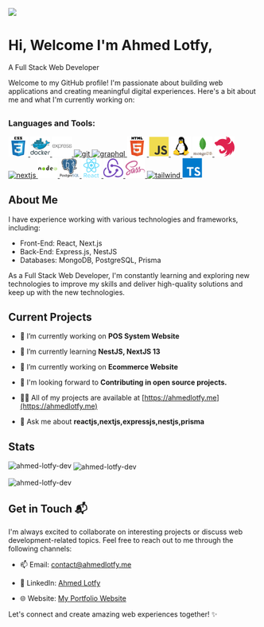 ![](https://komarev.com/ghpvc/?username=ahmed-lotfy-dev&style=flat-square&color=orange)

# Hi, Welcome I'm Ahmed Lotfy,

A Full Stack Web Developer

Welcome to my GitHub profile! I'm passionate about building web applications and creating meaningful digital experiences. Here's a bit about me and what I'm currently working on:

## <h3 align="left">Languages and Tools:</h3>

<p align="left"> <a href="https://www.w3schools.com/css/" target="_blank" rel="noreferrer"> <img src="https://raw.githubusercontent.com/devicons/devicon/master/icons/css3/css3-original-wordmark.svg" alt="css3" width="40" height="40"/> </a> <a href="https://www.docker.com/" target="_blank" rel="noreferrer"> <img src="https://raw.githubusercontent.com/devicons/devicon/master/icons/docker/docker-original-wordmark.svg" alt="docker" width="40" height="40"/> </a> <a href="https://expressjs.com" target="_blank" rel="noreferrer"> <img src="https://raw.githubusercontent.com/devicons/devicon/master/icons/express/express-original-wordmark.svg" alt="express" width="40" height="40"/> </a> <a href="https://git-scm.com/" target="_blank" rel="noreferrer"> <img src="https://www.vectorlogo.zone/logos/git-scm/git-scm-icon.svg" alt="git" width="40" height="40"/> </a> <a href="https://graphql.org" target="_blank" rel="noreferrer"> <img src="https://www.vectorlogo.zone/logos/graphql/graphql-icon.svg" alt="graphql" width="40" height="40"/> </a> <a href="https://www.w3.org/html/" target="_blank" rel="noreferrer"> <img src="https://raw.githubusercontent.com/devicons/devicon/master/icons/html5/html5-original-wordmark.svg" alt="html5" width="40" height="40"/> </a> <a href="https://developer.mozilla.org/en-US/docs/Web/JavaScript" target="_blank" rel="noreferrer"> <img src="https://raw.githubusercontent.com/devicons/devicon/master/icons/javascript/javascript-original.svg" alt="javascript" width="40" height="40"/> </a> <a href="https://www.linux.org/" target="_blank" rel="noreferrer"> <img src="https://raw.githubusercontent.com/devicons/devicon/master/icons/linux/linux-original.svg" alt="linux" width="40" height="40"/> </a> <a href="https://www.mongodb.com/" target="_blank" rel="noreferrer"> <img src="https://raw.githubusercontent.com/devicons/devicon/master/icons/mongodb/mongodb-original-wordmark.svg" alt="mongodb" width="40" height="40"/> </a> <a href="https://nestjs.com/" target="_blank" rel="noreferrer"> <img src="https://raw.githubusercontent.com/devicons/devicon/master/icons/nestjs/nestjs-plain.svg" alt="nestjs" width="40" height="40"/> </a> <a href="https://nextjs.org/" target="_blank" rel="noreferrer"> <img src="https://cdn.worldvectorlogo.com/logos/nextjs-2.svg" alt="nextjs" width="40" height="40"/> </a> <a href="https://nodejs.org" target="_blank" rel="noreferrer"> <img src="https://raw.githubusercontent.com/devicons/devicon/master/icons/nodejs/nodejs-original-wordmark.svg" alt="nodejs" width="40" height="40"/> </a> <a href="https://www.postgresql.org" target="_blank" rel="noreferrer"> <img src="https://raw.githubusercontent.com/devicons/devicon/master/icons/postgresql/postgresql-original-wordmark.svg" alt="postgresql" width="40" height="40"/> </a> <a href="https://reactjs.org/" target="_blank" rel="noreferrer"> <img src="https://raw.githubusercontent.com/devicons/devicon/master/icons/react/react-original-wordmark.svg" alt="react" width="40" height="40"/> </a> <a href="https://redux.js.org" target="_blank" rel="noreferrer"> <img src="https://raw.githubusercontent.com/devicons/devicon/master/icons/redux/redux-original.svg" alt="redux" width="40" height="40"/> </a> <a href="https://sass-lang.com" target="_blank" rel="noreferrer"> <img src="https://raw.githubusercontent.com/devicons/devicon/master/icons/sass/sass-original.svg" alt="sass" width="40" height="40"/> </a> <a href="https://tailwindcss.com/" target="_blank" rel="noreferrer"> <img src="https://www.vectorlogo.zone/logos/tailwindcss/tailwindcss-icon.svg" alt="tailwind" width="40" height="40"/> </a> <a href="https://www.typescriptlang.org/" target="_blank" rel="noreferrer"> <img src="https://raw.githubusercontent.com/devicons/devicon/master/icons/typescript/typescript-original.svg" alt="typescript" width="40" height="40"/> </a> </p>

## About Me

I have experience working with various technologies and frameworks, including:

- Front-End: React, Next.js
- Back-End: Express.js, NestJS
- Databases: MongoDB, PostgreSQL, Prisma

As a Full Stack Web Developer,
I'm constantly learning and exploring new technologies to improve my skills and deliver high-quality solutions and keep up with the new technologies.

## Current Projects

- 🔭 I’m currently working on **POS System Website**

- 🌱 I’m currently learning **NestJS, NextJS 13**

- 🔭 I’m currently working on **Ecommerce Website**

- 👯 I'm looking forward to **Contributing in open source projects.**

- 👨‍💻 All of my projects are available at [https://ahmedlotfy.me](https://ahmedlotfy.me)

- 💬 Ask me about **reactjs,nextjs,expressjs,nestjs,prisma**

## Stats

<p><img align="left" src="https://github-readme-stats.vercel.app/api/top-langs?username=ahmed-lotfy-dev&show_icons=true&locale=en&layout=compact" alt="ahmed-lotfy-dev" /></p>

<p>&nbsp;<img align="center" src="https://github-readme-stats.vercel.app/api?username=ahmed-lotfy-dev&show_icons=true&locale=en" alt="ahmed-lotfy-dev" /></p>

<p><img align="center" src="https://github-readme-streak-stats.herokuapp.com/?user=ahmed-lotfy-dev&" alt="ahmed-lotfy-dev" /></p>

## Get in Touch 📬

I'm always excited to collaborate on interesting projects or discuss web development-related topics. Feel free to reach out to me through the following channels:

- 📫 Email: [contact@ahmedlotfy.me](mailto:contact@ahmedlotfy.me)

- 💼 LinkedIn: [Ahmed Lotfy](https://www.linkedin.com/in/ahmed-lotfy-dev)

- 🌐 Website: [My Portfolio Website](https://www.ahmedlotfy.me)

Let's connect and create amazing web experiences together! ✨
